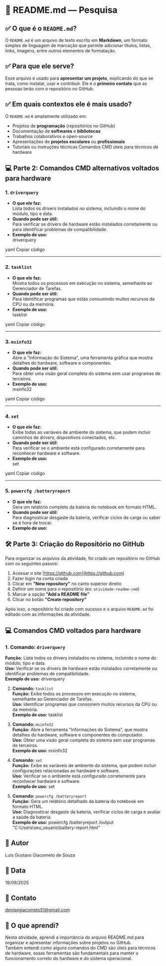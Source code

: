 # 📘 README.md — Pesquisa

## ✅ O que é o `README.md`?

O `README.md` é um arquivo de texto escrito em **Markdown**, um formato simples de linguagem de marcação que permite adicionar títulos, listas, links, imagens, entre outros elementos de formatação.

## ✅ Para que ele serve?

Esse arquivo é usado para **apresentar um projeto**, explicando do que se trata, como instalar, usar e contribuir. Ele é o **primeiro contato** que as pessoas terão com o repositório no GitHub.

## ✅ Em quais contextos ele é mais usado?

   
O `README.md` é amplamente utilizado em:

- Projetos de **programação** (repositórios no GitHub)
- Documentação de **softwares** e **bibliotecas**
- Trabalhos colaborativos e open-source
- Apresentações de **projetos escolares** ou **profissionais**
- Tutoriais ou instruções técnicas
Comandos CMD úteis para técnicos de hardware

## 💻 Parte 2: Comandos CMD alternativos voltados para hardware

### 1. `driverquery`
- **O que ele faz:**  
  Lista todos os drivers instalados no sistema, incluindo o nome do módulo, tipo e data.
- **Quando pode ser útil:**  
  Para verificar se drivers de hardware estão instalados corretamente ou para identificar problemas de compatibilidade.
- **Exemplo de uso:**  
driverquery

yaml
Copiar código

---

### 2. `tasklist`
- **O que ele faz:**  
Mostra todos os processos em execução no sistema, semelhante ao Gerenciador de Tarefas.
- **Quando pode ser útil:**  
Para identificar programas que estão consumindo muitos recursos da CPU ou da memória.
- **Exemplo de uso:**  
tasklist

yaml
Copiar código

---

### 3. `msinfo32`
- **O que ele faz:**  
Abre a "Informação do Sistema", uma ferramenta gráfica que mostra detalhes do hardware, software e componentes.
- **Quando pode ser útil:**  
Para obter uma visão geral completa do sistema sem usar programas de terceiros.
- **Exemplo de uso:**  
msinfo32

yaml
Copiar código

---

### 4. `set`
- **O que ele faz:**  
Exibe todas as variáveis de ambiente do sistema, que podem incluir caminhos de drivers, dispositivos conectados, etc.
- **Quando pode ser útil:**  
Para verificar se o ambiente está configurado corretamente para reconhecer hardware e software.
- **Exemplo de uso:**  
set

yaml
Copiar código

---

### 5. `powercfg /batteryreport`
- **O que ele faz:**  
Gera um relatório completo da bateria do notebook em formato HTML.
- **Quando pode ser útil:**  
Para diagnosticar desgaste da bateria, verificar ciclos de carga ou saber se é hora de trocar.
- **Exemplo de uso:**  



## 🛠️ Parte 3: Criação do Repositório no GitHub

Para organizar os arquivos da atividade, foi criado um repositório no GitHub com os seguintes passos:

1. Acessar o site [https://github.com](https://github.com)
2. Fazer login na conta criada
3. Clicar em **"New repository"** no canto superior direito
4. Definir um nome para o repositório (ex: `atividade-readme-cmd`)
5. Marcar a opção **"Add a README file"**
6. Clicar no botão **"Create repository"**

Após isso, o repositório foi criado com sucesso e o arquivo `README.md` foi editado com as informações da atividade.


## 💻 Comandos CMD voltados para hardware

### 1. Comando: `driverquery`  
**Função:** Lista todos os drivers instalados no sistema, incluindo o nome do módulo, tipo e data.  
**Uso:** Verificar se os drivers de hardware estão instalados corretamente ou identificar problemas de compatibilidade.  
**Exemplo de uso:**
driverquery

   2. **Comando:** `tasklist`  
**Função:** Exibe todos os processos em execução no sistema, semelhante ao Gerenciador de Tarefas.  
**Uso:** Identificar programas que consomem muitos recursos da CPU ou da memória.  
**Exemplo de uso:**
tasklist

3. **Comando:** `msinfo32`  
**Função:** Abre a ferramenta "Informações do Sistema", que mostra detalhes do hardware, software e componentes do computador.  
**Uso:** Obter uma visão geral completa do sistema sem usar programas de terceiros.  
**Exemplo de uso:**
msinfo32

4. **Comando:** `set`  
**Função:** Exibe as variáveis de ambiente do sistema, que podem incluir configurações relacionadas ao hardware e software.  
**Uso:** Verificar se o ambiente está configurado corretamente para reconhecer hardware e software.  
**Exemplo de uso:**
set

5. **Comando:** `powercfg /batteryreport`  
**Função:** Gera um relatório detalhado da bateria do notebook em formato HTML.  
**Uso:** Diagnosticar desgaste da bateria, verificar ciclos de carga e avaliar a saúde da bateria.  
**Exemplo de uso:**
powercfg /batteryreport /output "C:\Users\seu_usuario\battery-report.html"

## 👤 Autor  
Luis Gustavo Giacometo de Souza

## 📅 Data  
19/09/2025

## 📧 Contato  
denisegiacometo51@gmail.com

## 🧠 O que aprendi?  
Nesta atividade, aprendi a importância do arquivo README.md para organizar e apresentar informações sobre projetos no GitHub.  
Também entendi como alguns comandos do CMD  são úteis para técnicos de hardware, essas ferramentas são fundamentais para manter o funcionamento correto do hardware e do sistema operacional.

